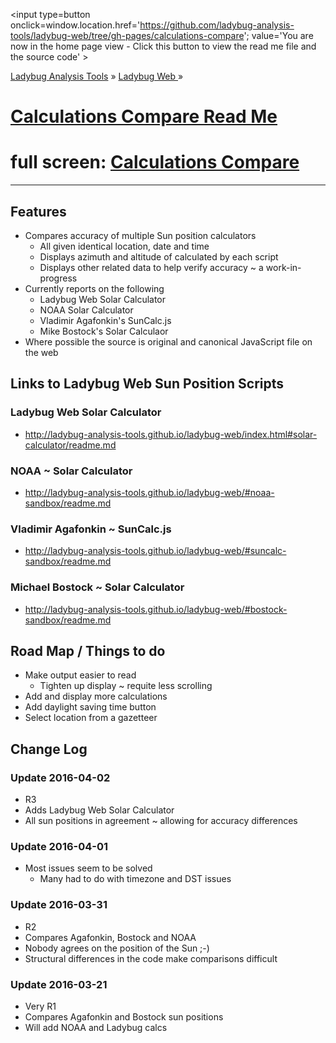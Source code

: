 ﻿<span style=display:none; >[You are now in a GitHub source code view - click this link to view the home page]( http://ladybug-analysis-tools.github.io/ladybug-web/#calculations-compare/readme.md "View file as a web page." ) </span>
<input type=button onclick=window.location.href='https://github.com/ladybug-analysis-tools/ladybug-web/tree/gh-pages/calculations-compare'; 
value='You are now in the home page view - Click this button to view the read me file and the source code' >


[Ladybug Analysis Tools]( http://ladybug-analysis-tools.github.io/ ) » [Ladybug Web ]( http://ladybug-analysis-tools.github.io/ladybug-web/ ) »

[Calculations Compare Read Me]( http://ladybug-analysis-tools.github.io/ladybug-web/index.html#calculations-compare/readme.md )
===

# full screen: [Calculations Compare]( http://ladybug-analysis-tools.github.io/ladybug-web/calculations-compare/ )

***

## Features

* Compares accuracy of multiple Sun position calculators
	* All given identical location, date and time
	* Displays azimuth and altitude of calculated by each script
	* Displays other related data to help verify accuracy ~ a work-in-progress
* Currently reports on the following
	* Ladybug Web Solar Calculator
	* NOAA Solar Calculator
	* Vladimir Agafonkin's SunCalc.js
	* Mike Bostock's Solar Calculaor
* Where possible the source is original and canonical JavaScript file on the web


## Links to Ladybug Web Sun Position Scripts

### Ladybug Web Solar Calculator

* http://ladybug-analysis-tools.github.io/ladybug-web/index.html#solar-calculator/readme.md


### NOAA ~ Solar Calculator

* http://ladybug-analysis-tools.github.io/ladybug-web/#noaa-sandbox/readme.md


### Vladimir Agafonkin ~ SunCalc.js

* http://ladybug-analysis-tools.github.io/ladybug-web/#suncalc-sandbox/readme.md


### Michael Bostock ~ Solar Calculator

* http://ladybug-analysis-tools.github.io/ladybug-web/#bostock-sandbox/readme.md

## Road Map / Things to do

* Make output easier to read
	* Tighten up display ~ requite less scrolling
* Add and display more calculations
* Add daylight saving time button
* Select location from a gazetteer


## Change Log

### Update 2016-04-02

* R3
* Adds Ladybug Web Solar Calculator
* All sun positions in agreement ~ allowing for accuracy differences

### Update 2016-04-01


* Most issues seem to be solved
	* Many had to do with timezone and DST issues

### Update 2016-03-31

* R2
* Compares Agafonkin, Bostock and NOAA
* Nobody agrees on the position of the Sun ;-)
* Structural differences in the code make comparisons difficult


### Update 2016-03-21

* Very R1
* Compares Agafonkin and Bostock sun positions
* Will add NOAA and Ladybug calcs
